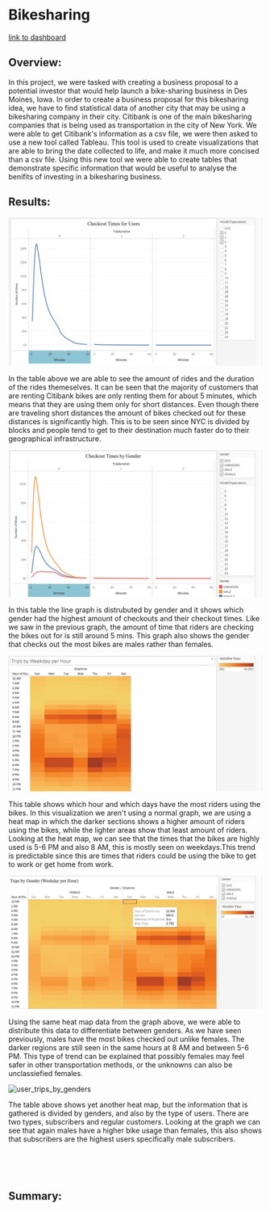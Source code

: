 # Bikesharing
[link to dashboard](https://public.tableau.com/app/profile/maria2059/viz/NYC_CITIBIKE_CHALLENGE/Story1)
## Overview:

In this project, we were tasked with creating a business proposal to a potential investor that would help launch a bike-sharing business in Des Moines, Iowa. In order to create a business proposal for this bikesharing idea, we have to find statistical data of another city that may be using a bikesharing company in their city. Citibank is one of the main bikesharing companies that is being used as transportation in the city of New York. We were able to get Citibank's information as a csv file, we were then asked to use a new tool called Tableau. This tool is used to create visualizations that are able to bring the date collected to life, and make it much more concised than a csv file. Using this new tool we were able to create tables that demonstrate specific information that would be useful to analyse the benifits of investing in a bikesharing business. 

## Results:

![checked_out_bikes](https://github.com/Mparra14/Bikesharing/blob/main/Resources/Checkout%20time%20.png)

In the table above we are able to see the amount of rides and the duration of the rides themeselves. It can be seen that the majority of customers that are renting Citibank bikes are only renting them for about 5 minutes, which means that they are using them only for short distances. Even though there are traveling short distances the amount of bikes checked out for these distances is significantly high. This is to be seen since NYC is divided by blocks and people tend to get to their destination much faster do to their geographical infrastructure. 

![checked_out_bikes_by gender](https://github.com/Mparra14/Bikesharing/blob/main/Resources/checkout%20time%20by%20gender.png)

In this table the line graph is distrubuted by gender and it shows which gender had the highest amount of checkouts and their checkout times. Like we saw in the previous graph, the amount of time that riders are checking the bikes out for is still around 5 mins. This graph also shows the gender that checks out the most bikes are males rather than females. 

![trips_by_weekday](https://github.com/Mparra14/Bikesharing/blob/main/Resources/Trips%20by%20weekday%20.png)

This table shows which hour and which days have the most riders using the bikes. In this visualization we aren't using a normal graph, we are using a heat map in which the darker sections shows a higher amount of riders using the bikes, while the lighter areas show that least amount of riders. Looking at the heat map, we can see that the times that the bikes are highly used is 5-6 PM and also 8 AM, this is mostly seen on weekdays.This trend is predictable since this are times that riders could be using the bike to get to work or get home from work. 

![Trips_by_gender](https://github.com/Mparra14/Bikesharing/blob/main/Resources/trips%20by%20weekday%20by%20gender%20.png)

Using the same heat map data from the graph above, we were able to distribute this data to differentiate between genders. As we have seen previously, males have the most bikes checked out unlike females. The darker regions are still seen in the same hours at 8 AM and between 5-6 PM. This type of trend can be explained that possibly females may feel safer in other transportation methods, or the unknowns can also be unclassiefied females. 

![user_trips_by_genders]()

The table above shows yet another heat map, but the information that is gathered is divided by genders, and also by the type of users. There are two types, subscribers and regular customers. Looking at the graph we can see that again males have a higher bike usage than females, this also shows that subscribers are the highest users specifically male subscribers. 

![]()

![]()




## Summary: 



